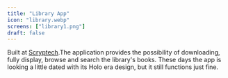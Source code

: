 ```yaml
---
title: "Library App"
icon: "library.webp"
screens: ["library1.png"]
draft: false
---
```

Built at [Scryptech](http://scryptech.com/).The application provides the possibility of downloading, fully display, browse and search the library's books.
These days the app is looking a little dated with its Holo era design, but it still functions just fine. 
